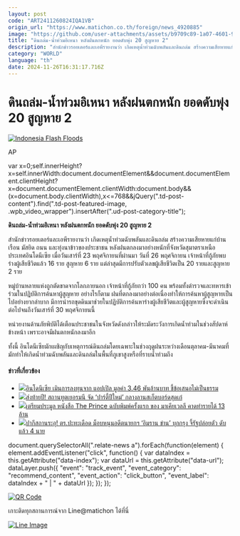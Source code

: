 ```yaml
---
layout: post
code: "ART2411260824IQA1VB"
origin_url: "https://www.matichon.co.th/foreign/news_4920885"
image: "https://github.com/user-attachments/assets/b9709c89-1a07-4601-91da-48284a34e7c6"
title: "ดินถล่ม-น้ำท่วมอิเหนา หลังฝนตกหนัก ยอดดับพุ่ง 20 สูญหาย 2"
description: "สำนักข่าวรอยเตอร์และเอพีรายงานว่า เกิดเหตุน้ำท่วมฉับพลันและดินถล่ม สร้างความเสียหายแก่บ้านเรือน มัสยิด ถนน และทุ่งนาข้าวของประชาชน หลังฝนตกลงมาอย่างหนักที่จังหวัดสุมาตราเหนือ ประเทศอินโดนีเซีย เมื่อวันเสาร์ที่ 23 พฤศจิกายนที่ผ่านมา วันที่ 26 พฤศจิกายน เจ้าหน้าที่กู้ภัยพบร่างผู้เสียชีวิตแล้ว 16 ราย สูญหาย 6 ราย แต่ล่าสุดมีการปรับตัวเลขผู้เสียชีวิตเป็น 20 รายและสูญหาย 2 ราย"
category: "WORLD"
language: "th"
date: 2024-11-26T16:31:17.716Z
---
```


# ดินถล่ม-น้ำท่วมอิเหนา หลังฝนตกหนัก ยอดดับพุ่ง 20 สูญหาย 2

[![](https://www.matichon.co.th/wp-content/uploads/2024/11/AP24330394209151-728.jpg "Indonesia Flash Floods")](https://www.matichon.co.th/wp-content/uploads/2024/11/AP24330394209151-728.jpg)

AP

var x=0;self.innerHeight?x=self.innerWidth:document.documentElement&&document.documentElement.clientHeight?x=document.documentElement.clientWidth:document.body&&(x=document.body.clientWidth),x<=768&&jQuery(".td-post-content").find(".td-post-featured-image, .wpb\_video\_wrapper").insertAfter(".ud-post-category-title");

**ดินถล่ม-น้ำท่วมอิเหนา หลังฝนตกหนัก ยอดดับพุ่ง 20 สูญหาย 2**

สำนักข่าวรอยเตอร์และเอพีรายงานว่า เกิดเหตุน้ำท่วมฉับพลันและดินถล่ม สร้างความเสียหายแก่บ้านเรือน มัสยิด ถนน และทุ่งนาข้าวของประชาชน หลังฝนตกลงมาอย่างหนักที่จังหวัดสุมาตราเหนือ ประเทศอินโดนีเซีย เมื่อวันเสาร์ที่ 23 พฤศจิกายนที่ผ่านมา วันที่ 26 พฤศจิกายน เจ้าหน้าที่กู้ภัยพบร่างผู้เสียชีวิตแล้ว 16 ราย สูญหาย 6 ราย แต่ล่าสุดมีการปรับตัวเลขผู้เสียชีวิตเป็น 20 รายและสูญหาย 2 ราย

หมู่บ้านหลายแห่งถูกตัดขาดจากโลกภายนอก เจ้าหน้าที่กู้ภัยกว่า 100 คน พร้อมทั้งตำรวจและทหารเข้าร่วมในปฏิบัติการค้นหาผู้สูญหาย อย่างไรก็ตาม ฝนที่ตกลงมาอย่างต่อเนื่องทำให้การค้นหาผู้สูญหายเป็นไปอย่างยากลำบาก มีการนำรถขุดดินมาช่วยในปฏิบัติการค้นหาร่างผู้เสียชีวิตและผู้สูญหายซึ่งจะดำเนินต่อไปจนถึงวันเสาร์ที่ 30 พฤศจิกายนนี้

หน่วยงานด้านภัยพิบัติได้เตือนประชาชนในจังหวัดดังกล่าวให้ระมัดระวังการเกิดน้ำท่วมในช่วงสัปดาห์ข้างหน้า เพราะอาจมีฝนตกหนักลงมาอีก

ทั้งนี้ อินโดนีเซียมักเผชิญกับเหตุการณ์ดินถล่มโดยเฉพาะในช่วงฤดูฝนระหว่างเดือนตุลาคม-มีนาคมที่มักทำให้เกิดน้ำท่วมฉับพลันและดินถล่มในพื้นที่ภูเขาสูงหรือที่ราบน้ำท่วมถึง

#### ข่าวที่เกี่ยวข้อง

*   [![](https://www.matichon.co.th/wp-content/uploads/2024/11/d33.jpg)อินโดนีเซีย เมินการลงทุนจาก แอปเปิล มูลค่า 3.46 พันล้านบาท ชี้ข้อเสนอไม่เป็นธรรม](https://www.matichon.co.th/social/news_4921770)
*   [![](https://www.matichon.co.th/wp-content/uploads/2024/11/S__679092234_0.jpg)ส่งท้ายปี! สถานทูตเยอรมนี จัด ‘ปาร์ตี้ปีใหม่’ กลางลานสเก็ตบอร์ดสุดเก๋](https://www.matichon.co.th/foreign/news_4921722)
*   [![](https://www.matichon.co.th/wp-content/uploads/2024/11/27524520.jpg)เตรียมประมูล หนังสือ The Prince ฉบับพิมพ์ครั้งแรก ของ มาเคียเวลลี คาดทำรายได้ 13 ล้าน](https://www.matichon.co.th/foreign/news_4921686)
*   [![](https://www.matichon.co.th/wp-content/uploads/2024/11/AFP__20241126__36NA88T__v1__HighRes__PakistanPoliticsProtestKhan.jpg)ปากีสถานระอุ! ตร.ปะทะเดือด ม็อบหนุนอดีตนายกฯ ‘อิมราน ข่าน’ บุกกรุง จี้รัฐปล่อยตัว ดับแล้ว 4 นาย](https://www.matichon.co.th/foreign/news_4921655)

document.querySelectorAll(".relate-news a").forEach(function(element) { element.addEventListener("click", function() { var dataIndex = this.getAttribute("data-index"); var dataUrl = this.getAttribute("data-url"); dataLayer.push({ "event": "track\_event", "event\_category": "recommend\_content", "event\_action": "click\_button", "event\_label": dataIndex + " | " + dataUrl }); }); });

[![QR Code](https://www.matichon.co.th/wp-content/uploads/2023/07/wob1371z.jpg)](https://lin.ee/ht0nDxX)

เกาะติดทุกสถานการณ์จาก Line@matichon ได้ที่นี่

[![Line Image](https://www.matichon.co.th/wp-content/uploads/2023/07/th.png)](https://lin.ee/ht0nDxX)